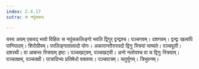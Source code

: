 ```yaml
---
index: 2.4.17
sutra: स नपुंसकम्

---
```

यस्य अयम् एकवद् भावो विहितः स नपुंसकलिङ्गो भवति द्विगुर् द्वन्द्वश्च। पञ्चगवम्। दशगवम्। द्वन्द्वः खल्वपि पाणिपादम्। शिरोग्रीवम्। परलिङ्गतापवादो योगः। अकारान्तौत्तरपदो द्विगुः स्त्रियां भाष्यते। पञ्चपूली। दशरथी। वा आबन्तः स्त्रियाम् इष्टः। पञ्चखट्वम्, पञ्चखट्वी। अनो नलोपश्च वा च द्विगुः स्त्रियाम्। पञ्चतक्षम्, पञ्चतक्षी। पात्रादिभ्यः प्रतिषेधो वक्तव्यः। पञ्चपात्रम्। चतुर्युगम्। त्रिभुवनम्।
